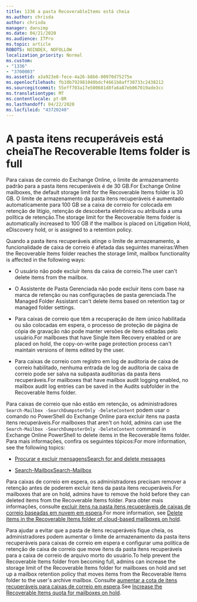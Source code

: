 ```yaml
---
title: 1336 a pasta RecoverableItems está cheia
ms.author: chrisda
author: chrisda
manager: dansimp
ms.date: 04/21/2020
ms.audience: ITPro
ms.topic: article
ROBOTS: NOINDEX, NOFOLLOW
localization_priority: Normal
ms.custom:
- "1336"
- "3700003"
ms.assetid: a3a923e8-fece-4a26-b8b6-00970d75275e
ms.openlocfilehash: fb10b792981040bdcf4661b8aff30733c2438212
ms.sourcegitcommit: 55eff703a17e500681d8fa6a87eb067019ade3cc
ms.translationtype: MT
ms.contentlocale: pt-BR
ms.lasthandoff: 04/22/2020
ms.locfileid: "43720240"
---
```

# <a name="the-recoverable-items-folder-is-full"></a><span data-ttu-id="49575-102">A pasta itens recuperáveis está cheia</span><span class="sxs-lookup"><span data-stu-id="49575-102">The Recoverable Items folder is full</span></span>

<span data-ttu-id="49575-103">Para caixas de correio do Exchange Online, o limite de armazenamento padrão para a pasta itens recuperáveis é de 30 GB.</span><span class="sxs-lookup"><span data-stu-id="49575-103">For Exchange Online mailboxes, the default storage limit for the Recoverable Items folder is 30 GB.</span></span> <span data-ttu-id="49575-104">O limite de armazenamento da pasta itens recuperáveis é aumentado automaticamente para 100 GB se a caixa de correio for colocada em retenção de litígio, retenção de descoberta eletrônica ou atribuída a uma política de retenção.</span><span class="sxs-lookup"><span data-stu-id="49575-104">The storage limit for the Recoverable Items folder is automatically increased to 100 GB if the mailbox is placed on Litigation Hold, eDiscovery hold, or is assigned to a retention policy.</span></span>

<span data-ttu-id="49575-105">Quando a pasta itens recuperáveis atinge o limite de armazenamento, a funcionalidade de caixa de correio é afetada das seguintes maneiras:</span><span class="sxs-lookup"><span data-stu-id="49575-105">When the Recoverable Items folder reaches the storage limit, mailbox functionality is affected in the following ways:</span></span>

- <span data-ttu-id="49575-106">O usuário não pode excluir itens da caixa de correio.</span><span class="sxs-lookup"><span data-stu-id="49575-106">The user can't delete items from the mailbox.</span></span>

- <span data-ttu-id="49575-107">O Assistente de Pasta Gerenciada não pode excluir itens com base na marca de retenção ou nas configurações de pasta gerenciada.</span><span class="sxs-lookup"><span data-stu-id="49575-107">The Managed Folder Assistant can't delete items based on retention tag or managed folder settings.</span></span>

- <span data-ttu-id="49575-108">Para caixas de correio que têm a recuperação de item único habilitada ou são colocadas em espera, o processo de proteção de página de cópia de gravação não pode manter versões de itens editadas pelo usuário.</span><span class="sxs-lookup"><span data-stu-id="49575-108">For mailboxes that have Single Item Recovery enabled or are placed on hold, the copy-on-write page protection process can't maintain versions of items edited by the user.</span></span>

- <span data-ttu-id="49575-109">Para caixas de correio com registro em log de auditoria de caixa de correio habilitado, nenhuma entrada de log de auditoria de caixa de correio pode ser salva na subpasta auditorias da pasta itens recuperáveis.</span><span class="sxs-lookup"><span data-stu-id="49575-109">For mailboxes that have mailbox audit logging enabled, no mailbox audit log entries can be saved in the Audits subfolder in the Recoverable Items folder.</span></span>

<span data-ttu-id="49575-110">Para caixas de correio que não estão em retenção, os administradores `Search-Mailbox -SearchDumpsterOnly -DeleteContent` podem usar o comando no PowerShell do Exchange Online para excluir itens na pasta itens recuperáveis.</span><span class="sxs-lookup"><span data-stu-id="49575-110">For mailboxes that aren't on hold, admins can use the `Search-Mailbox -SearchDumpsterOnly -DeleteContent` command in Exchange Online PowerShell to delete items in the Recoverable Items folder.</span></span> <span data-ttu-id="49575-111">Para mais informações, confira os seguintes tópicos:</span><span class="sxs-lookup"><span data-stu-id="49575-111">For more information, see the following topics:</span></span>

- [<span data-ttu-id="49575-112">Procurar e excluir mensagens</span><span class="sxs-lookup"><span data-stu-id="49575-112">Search for and delete messages</span></span>](https://docs.microsoft.com/office365/securitycompliance/search-for-and-delete-messagesadmin-help)

- [<span data-ttu-id="49575-113">Search-Mailbox</span><span class="sxs-lookup"><span data-stu-id="49575-113">Search-Mailbox</span></span>](https://docs.microsoft.com/powershell/module/exchange/mailboxes/Search-Mailbox)

<span data-ttu-id="49575-114">Para caixas de correio em espera, os administradores precisam remover a retenção antes de poderem excluir itens da pasta itens recuperáveis.</span><span class="sxs-lookup"><span data-stu-id="49575-114">For mailboxes that are on hold, admins have to remove the hold before they can deleted items from the Recoverable Items folder.</span></span> <span data-ttu-id="49575-115">Para obter mais informações, consulte [excluir itens na pasta itens recuperáveis de caixas de correio baseadas em nuvem em espera](https://docs.microsoft.com/office365/securitycompliance/delete-items-in-the-recoverable-items-folder-of-mailboxes-on-hold).</span><span class="sxs-lookup"><span data-stu-id="49575-115">For more information, see [Delete items in the Recoverable Items folder of cloud-based mailboxes on hold](https://docs.microsoft.com/office365/securitycompliance/delete-items-in-the-recoverable-items-folder-of-mailboxes-on-hold).</span></span>

<span data-ttu-id="49575-116">Para ajudar a evitar que a pasta de itens recuperáveis fique cheia, os administradores podem aumentar o limite de armazenamento da pasta itens recuperáveis para caixas de correio em espera e configurar uma política de retenção de caixa de correio que move itens da pasta itens recuperáveis para a caixa de correio de arquivo morto do usuário.</span><span class="sxs-lookup"><span data-stu-id="49575-116">To help prevent the Recoverable Items folder from becoming full, admins can increase the storage limit of the Recoverable Items folder for mailboxes on hold and set up a mailbox retention policy that moves items from the Recoverable Items folder to the user's archive mailbox.</span></span> <span data-ttu-id="49575-117">Consulte [aumentar a cota de itens recuperáveis para caixas de correio em espera](https://docs.microsoft.com/office365/securitycompliance/increase-the-recoverable-quota-for-mailboxes-on-hold).</span><span class="sxs-lookup"><span data-stu-id="49575-117">See [Increase the Recoverable Items quota for mailboxes on hold](https://docs.microsoft.com/office365/securitycompliance/increase-the-recoverable-quota-for-mailboxes-on-hold).</span></span>
